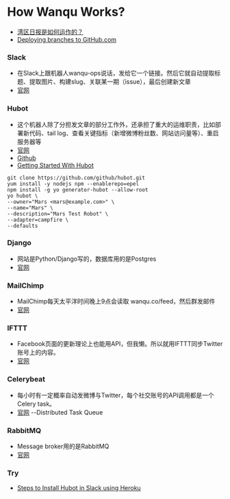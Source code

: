 # How Wanqu Works?
- [湾区日报是如何运作的？](http://weibo.com/p/1001593846350310617958)
- [Deploying branches to GitHub.com](http://githubengineering.com/deploying-branches-to-github-com/)

### Slack
- 在Slack上跟机器人wanqu-ops说话，发给它一个链接。然后它就自动提取标题、提取图片、构建slug、关联某一期（issue），最后创建新文章
- [官网](https://slack.com/)

### Hubot
- 这个机器人除了分担发文章的部分工作外，还承担了重大的运维职责，比如部署新代码、tail log、查看关键指标（新增微博粉丝数、网站访问量等）、重启服务器等
- [官网](https://hubot.github.com/)
- [Github](https://github.com/github/hubot)
- [Getting Started With Hubot](https://hubot.github.com/docs/)

```
git clone https://github.com/github/hubot.git
yum install -y nodejs npm --enablerepo=epel
npm install -g yo generator-hubot --allow-root
yo hubot \
--owner="Mars <mars@example.com>" \
--name="Mars" \
--description="Mars Test Robot" \
--adapter=campfire \
--defaults
```
### Django
- 网站是Python/Django写的，数据库用的是Postgres
- [官网](https://www.djangoproject.com/)

### MailChimp
- MailChimp每天太平洋时间晚上9点会读取 wanqu.co/feed，然后群发邮件
- [官网](http://mailchimp.com/)

### IFTTT
- Facebook页面的更新理论上也能用API，但我懒。所以就用IFTTT同步Twitter账号上的内容。
- [官网](https://ifttt.com/)

### Celerybeat
- 每小时有一定概率自动发微博与Twitter，每个社交账号的API调用都是一个Celery task。
- [官网](http://celery.readthedocs.org/en/latest/) --Distributed Task Queue

### RabbitMQ
- Message broker用的是RabbitMQ
- [官网](https://www.rabbitmq.com/)

### Try
- [Steps to Install Hubot in Slack using Heroku](https://gist.github.com/trey/9690729)
